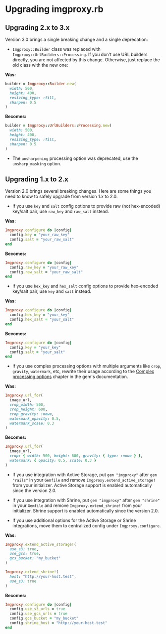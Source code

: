<!--
# @title Upgrading imgproxy.rb
-->

# Upgrading imgproxy.rb

## Upgrading 2.x to 3.x

Version 3.0 brings a single breaking change and a single deprecation:

* `Imgproxy::Builder` class was replaced with `Imgproxy::UrlBuilders::Processing`. If you don't use URL builders directly, you are not affected by this change. Otherwise, just replace the old class with the new one:

**Was:**

```ruby
builder = Imgproxy::Builder.new(
  width: 500,
  height: 400,
  resizing_type: :fill,
  sharpen: 0.5
)
```

**Becomes:**

```ruby
builder = Imgproxy::UrlBuilders::Processing.new(
  width: 500,
  height: 400,
  resizing_type: :fill,
  sharpen: 0.5
)
```

* The `unsharpening` processing option was deprecated, use the `unsharp_masking` option.

## Upgrading 1.x to 2.x

Version 2.0 brings several breaking changes. Here are some things you need to know to safely upgrade from version 1.x to 2.0.

* If you use `key` and `salt` config options to provide raw (not hex-encoded) key/salt pair, use `raw_key` and `raw_salt` instead.

**Was:**

```ruby
Imgproxy.configure do |config|
  config.key = "your_raw_key"
  config.salt = "your_raw_salt"
end
```

**Becomes:**

```ruby
Imgproxy.configure do |config|
  config.raw_key = "your_raw_key"
  config.raw_salt = "your_raw_salt"
end
```

* If you use `hex_key` and `hex_salt` config options to provide hex-encoded key/salt pair, use `key` and `salt` instead.

**Was:**

```ruby
Imgproxy.configure do |config|
  config.hex_key = "your_key"
  config.hex_salt = "your_salt"
end
```

**Becomes:**

```ruby
Imgproxy.configure do |config|
  config.key = "your_key"
  config.salt = "your_salt"
end
```

* If you use complex processing options with multiple arguments like `crop`, `gravity`, `watermark`, etc, rewrite their usage according to the [Complex processing options](README.md#complex-processing-options) chapter in the gem's documentation.

**Was:**

```ruby
Imgproxy.url_for(
  image_url,
  crop_width: 500,
  crop_height: 600,
  crop_gravity: :nowe,
  watermark_opacity: 0.5,
  watermark_scale: 0.3
)
```

**Becomes:**

```ruby
Imgproxy.url_for(
  image_url,
  crop: { width: 500, height: 600, gravity: { type: :nowe } },
  watermark: { opacity: 0.5, scale: 0.3 }
)
```

* If you use integration with Active Storage, put `gem "imgproxy"` after `gem "rails"` in your `Gemfile` and remove `Imgproxy.extend_active_storage!` from your initializer. Active Storage support is enabled automatically since the version 2.0.

* If you use integration with Shrine, put `gem "imgproxy"` after `gem "shrine"` in your `Gemfile` and remove `Imgproxy.extend_shrine!` from your initializer. Shrine support is enabled automatically since the version 2.0.

* If you use additional options for the Active Storage or Shrine integrations, move them to centralized config under `Imgproxy.configure`.

**Was:**

```ruby
Imgproxy.extend_active_storage!(
  use_s3: true,
  use_gcs: true,
  gcs_bucket: "my_bucket"
)

Imgproxy.extend_shrine!(
  host: "http://your-host.test",
  use_s3: true
)
```

**Becomes:**

```ruby
Imgproxy.configure do |config|
  config.use_s3_urls = true
  config.use_gcs_urls = true
  config.gcs_bucket = "my_bucket"
  config.shrine_host = "http://your-host.test"
end
```
